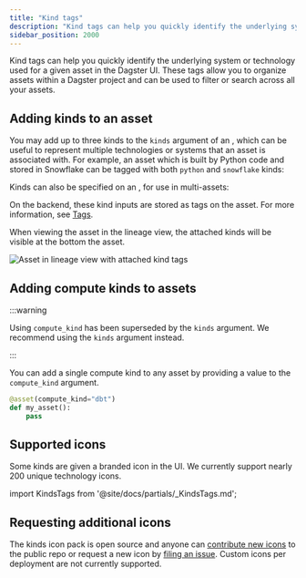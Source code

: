 ```yaml
---
title: "Kind tags"
description: "Kind tags can help you quickly identify the underlying system or technology used for a given asset in the Dagster UI."
sidebar_position: 2000
---
```


Kind tags can help you quickly identify the underlying system or technology used for a given asset in the Dagster UI. These tags allow you to organize assets within a Dagster project and can be used to filter or search across all your assets.

## Adding kinds to an asset

You may add up to three kinds to the `kinds` argument of an <PyObject section="assets" module="dagster" object="asset" decorator />, which can be useful to represent multiple technologies or systems that an asset is associated with. For example, an asset which is built by Python code and stored in Snowflake can be tagged with both `python` and `snowflake` kinds:

<CodeExample path="docs_snippets/docs_snippets/concepts/metadata-tags/asset_kinds.py" title="src/<project-name>/defs/assets.py" />

Kinds can also be specified on an <PyObject section="assets" module="dagster" object="AssetSpec" />, for use in multi-assets:

<CodeExample path="docs_snippets/docs_snippets/concepts/metadata-tags/asset_kinds_multi.py" title="src/<project-name>/defs/assets.py" />

On the backend, these kind inputs are stored as tags on the asset. For more information, see [Tags](/guides/build/assets/metadata-and-tags/index.md#tags).

When viewing the asset in the lineage view, the attached kinds will be visible at the bottom the asset.

<img
  src="/images/guides/build/assets/metadata-tags/kinds/kinds.svg"
  alt="Asset in lineage view with attached kind tags"
/>

## Adding compute kinds to assets

:::warning

Using `compute_kind` has been superseded by the `kinds` argument. We recommend using the `kinds` argument instead.

:::

You can add a single compute kind to any asset by providing a value to the `compute_kind` argument.

```python
@asset(compute_kind="dbt")
def my_asset():
    pass
```

## Supported icons

Some kinds are given a branded icon in the UI. We currently support nearly 200 unique technology icons.

import KindsTags from '@site/docs/partials/\_KindsTags.md';

<KindsTags />

## Requesting additional icons

The kinds icon pack is open source and anyone can [contribute new icons](/about/contributing) to the public repo or request a new icon by [filing an issue](https://github.com/dagster-io/dagster/issues/new?assignees=&labels=type%3A+feature-request&projects=&template=request_a_feature.ym). Custom icons per deployment are not currently supported.

